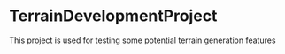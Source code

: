 # TerrainDevelopmentProject
This project is used for testing some potential terrain generation features
